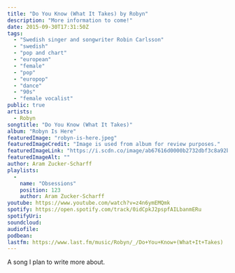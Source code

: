 ```yaml
---
title: "Do You Know (What It Takes) by Robyn"
description: "More information to come!"
date: 2015-09-30T17:31:50Z
tags:
  - "Swedish singer and songwriter Robin Carlsson"
  - "swedish"
  - "pop and chart"
  - "european"
  - "female"
  - "pop"
  - "europop"
  - "dance"
  - "90s"
  - "female vocalist"
public: true
artists:
  - Robyn
songtitle: "Do You Know (What It Takes)"
album: "Robyn Is Here"
featuredImage: "robyn-is-here.jpeg"
featuredImageCredit: "Image is used from album for review purposes."
featuredImageLink: "https://i.scdn.co/image/ab67616d0000b2732dbf3c8a92b1af1942918ad0"
featuredImageAlt: ""
author: Aram Zucker-Scharff
playlists:
  -
    name: "Obsessions"
    position: 123
    author: Aram Zucker-Scharff
youtube: https://www.youtube.com/watch?v=z4n6ymEMQmk
spotify: https://open.spotify.com/track/0idCpkJ2pspfAILbanmERu
spotifyUri: 
soundcloud:
audiofile:
podbean:
lastfm: https://www.last.fm/music/Robyn/_/Do+You+Know+(What+It+Takes)
---
```


A song I plan to write more about.
		
